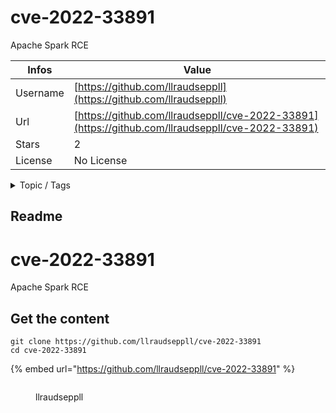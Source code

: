 # cve-2022-33891

Apache Spark RCE

| Infos    | Value                                                              |
| -------- | -------------------------------------------------------------------|
| Username | [https://github.com/llraudseppll](https://github.com/llraudseppll) |
| Url      | [https://github.com/llraudseppll/cve-2022-33891](https://github.com/llraudseppll/cve-2022-33891)                                               |
| Stars    | 2                                                          |
| License  | No License                                                        |

<details>

<summary>Topic / Tags</summary>

* cve-2022-33891

</details>

## Readme

# cve-2022-33891
Apache Spark RCE



## Get the content

```
git clone https://github.com/llraudseppll/cve-2022-33891
cd cve-2022-33891
```

{% embed url="https://github.com/llraudseppll/cve-2022-33891" %}

<figure><img src="https://avatars.githubusercontent.com/u/50292087?v=4" alt=""><figcaption><p>llraudseppll</p></figcaption></figure>
